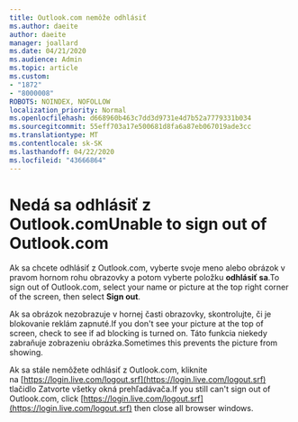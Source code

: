 ```yaml
---
title: Outlook.com nemôže odhlásiť
ms.author: daeite
author: daeite
manager: joallard
ms.date: 04/21/2020
ms.audience: Admin
ms.topic: article
ms.custom:
- "1872"
- "8000008"
ROBOTS: NOINDEX, NOFOLLOW
localization_priority: Normal
ms.openlocfilehash: d668960b463c7dd3d9731e4d7b52a7779331b034
ms.sourcegitcommit: 55eff703a17e500681d8fa6a87eb067019ade3cc
ms.translationtype: MT
ms.contentlocale: sk-SK
ms.lasthandoff: 04/22/2020
ms.locfileid: "43666864"
---
```

# <a name="unable-to-sign-out-of-outlookcom"></a><span data-ttu-id="e91e8-102">Nedá sa odhlásiť z Outlook.com</span><span class="sxs-lookup"><span data-stu-id="e91e8-102">Unable to sign out of Outlook.com</span></span>

<span data-ttu-id="e91e8-103">Ak sa chcete odhlásiť z Outlook.com, vyberte svoje meno alebo obrázok v pravom hornom rohu obrazovky a potom vyberte položku **odhlásiť sa**.</span><span class="sxs-lookup"><span data-stu-id="e91e8-103">To sign out of Outlook.com, select your name or picture at the top right corner of the screen, then select **Sign out**.</span></span>

<span data-ttu-id="e91e8-104">Ak sa obrázok nezobrazuje v hornej časti obrazovky, skontrolujte, či je blokovanie reklám zapnuté.</span><span class="sxs-lookup"><span data-stu-id="e91e8-104">If you don't see your picture at the top of screen, check to see if ad blocking is turned on.</span></span> <span data-ttu-id="e91e8-105">Táto funkcia niekedy zabraňuje zobrazeniu obrázka.</span><span class="sxs-lookup"><span data-stu-id="e91e8-105">Sometimes this prevents the picture from showing.</span></span>

<span data-ttu-id="e91e8-106">Ak sa stále nemôžete odhlásiť z Outlook.com, kliknite na [https://login.live.com/logout.srf](https://login.live.com/logout.srf) tlačidlo Zatvorte všetky okná prehľadávača.</span><span class="sxs-lookup"><span data-stu-id="e91e8-106">If you still can't sign out of Outlook.com, click [https://login.live.com/logout.srf](https://login.live.com/logout.srf) then close all browser windows.</span></span>